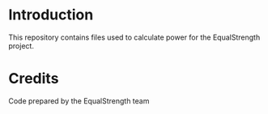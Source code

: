 # Introduction
This repository contains files used to calculate power for the EqualStrength project.

# Credits
Code prepared by the EqualStrength team

